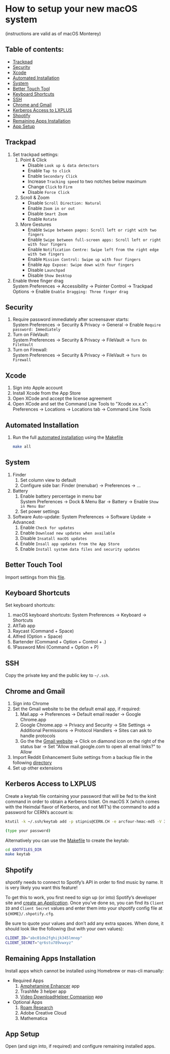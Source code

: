 # How to setup your new macOS system
(instructions are valid as of macOS Monterey)

## Table of contents:
  - [Trackpad](#trackpad)
  - [Security](#security)
  - [Xcode](#xcode)
  - [Automated Installation](#automated-installation)
  - [System](#system)
  - [Better Touch Tool](#better-touch-tool)
  - [Keyboard Shortcuts](#keyboard-shortcuts)
  - [SSH](#ssh)
  - [Chrome and Gmail](#chrome-and-gmail)
  - [Kerberos Access to LXPLUS](#kerberos-access-to-lxplus)
  - [Shpotify](#shpotify)
  - [Remaining Apps Installation](#remaining-apps-installation)
  - [App Setup](#app-setup)

## Trackpad
1. Set trackpad settings:
   1. Point & Click
      *  Disable `Look up & data detectors`
      *  Enable `Tap to click`
      *  Enable `Secondary Click`
      *  Increase `Tracking speed` to two notches below maximum
      *  Change `Click` to `Firm`
      *  Disable `Force Click`
   2. Scroll & Zoom 
      *  Disable `Scroll Direction: Natural`
      *  Enable `Zoom in or out`
      *  Disable `Smart Zoom`
      *  Enable `Rotate`
   3. More Gestures
      *  Enable `Swipe between pages: Scroll left or right with two fingers`
      *  Enable `Swipe between full-screen apps: Scroll left or right with four fingers`
      *  Enable `Notification Centre: Swipe left from the right edge with two fingers`
      *  Enable `Mission Control: Swipe up with four fingers`
      *  Enable `App Expose: Swipe down with four fingers`
      *  Disable `Launchpad`
      *  Disable `Show Desktop`
2. Enable three finger drag \
   System Preferences -> Accessibility -> Pointer Control -> Trackpad Options -> Enable `Enable Dragging: Three finger drag`
 
## Security
1. Require password immediately after screensaver starts:\
   System Preferences -> Security & Privacy -> General -> Enable `Require password: Immediately`
2. Turn on FileVault:\
   System Preferences -> Security & Privacy -> FileVault -> `Turn On FileVault`
3. Turn on Firewall:\
   System Preferences -> Security & Privacy -> FileVault -> `Turn On Firewall`

## Xcode
1. Sign into Apple account
2. Install Xcode from the App Store
3. Open XCode and accept the license agreement
4. Open XCode and set the Command Line Tools to "Xcode xx.x.x": Preferences -> Locations -> Locations tab -> Command Line Tools

## Automated Installation
1. Run the full [automated installation](../README.md) using the [Makefile](../Makefile)   
    ```bash
    make all
    ```
## System
1. Finder
   1. Set column view to default
   2. Configure side bar: Finder (menubar) -> Preferences -> ...
2. Battery
   1. Enable battery percentage in menu bar\
      System Preferences -> Dock & Menu Bar -> Battery -> Enable `Show in Menu Bar`
   2. Set power settings
3. Software Auto-update: System Preferences -> Software Update -> Advanced:
   1. Enable `Check for updates`
   2. Enable `Download new updates when available`
   3. Disable `Insatall macOS updates`
   4. Enable `Insall app updates from the App Store`
   5. Enable `Install system data files and security updates`

## Better Touch Tool
Import settings from this [file](../apps/btt/triggers/Default.bttpreset).

## Keyboard Shortcuts
Set keyboard shortcuts:
1. macOS keyboard shortcuts: System Preferences -> Keyboard -> Shortcuts
2. AltTab app
3. Raycast (Command + Space)
4. Alfred (Option + Space)
5. Bartender (Command + Option + Control + .)
6. 1Password Mini (Command + Option + P)

## SSH
Copy the private key and the public key to `~/.ssh`.

## Chrome and Gmail
1.  Sign into Chrome
2.  Set the Gmail website to be the default email app, if required:
    1.  Mail.app -> Preferences -> Default email reader -> Google Chrome.app
    2.  Google Chrome.app -> Privacy and Security -> Site Settings -> Additional Permissions -> Protocol Handlers -> Sites can ask to handle protocols
    3.  Go the the [Gmail website](https://mail.google.com/mail/u/0/#inbox) -> Click on diamond icon on the right of the status bar -> Set "Allow mail.google.com to open all email links?" to Allow
3. Import Reddit Enhancement Suite settings from a backup file in the following [directory](../res/)
4. Set up other extensions

## Kerberos Access to LXPLUS
Create a keytab file containing your password that will be fed to the kinit command in order to obtain a Kerberos ticket. On macOS X (which comes with the Heimdal flavor of Kerberos, and not MIT’s) the command to add a password for CERN’s account is:

```bash
ktutil -k ~/.ssh/keytab add -p stipnis@CERN.CH -e arcfour-hmac-md5 -V 3

(type your password)
```
Alternatively you can use the [Makefile](../Makefile) to create the keytab:

```bash
cd $DOTFILES_DIR
make keytab
```

## Shpotify
shpotify needs to connect to Spotify’s API in order to find music by
name. It is very likely you want this feature!

To get this to work, you first need to sign up (or into) Spotify’s
developer site and [create an *Application*](https://developer.spotify.com/dashboard/applications). Once you’ve
done so, you can find its `Client ID` and `Client Secret` values and
enter them into your shpotify config file at `${HOME}/.shpotify.cfg`.

Be sure to quote your values and don’t add any extra spaces. When
done, it should look like the following (but with your own values):

```bash
CLIENT_ID="abc01de2fghijk345lmnop"
CLIENT_SECRET="qr6stu789vwxyz"
```

## Remaining Apps Installation
Install apps which cannot be installed using Homebrew or mas-cli manually:
- Required Apps 
    1. [Amphetamine Enhancer](https://github.com/x74353/Amphetamine-Enhancer) app
    2. TrashMe 3 helper app
    3. [Video DownloadHelper Companion](https://www.downloadhelper.net/install-coapp) app
- Optional Apps
    1. [Roam Research](https://roamresearch.com/)
    2. Adobe Creative Cloud
    3. Mathematica

## App Setup
Open (and sign into, if required) and configure remaining installed apps.






